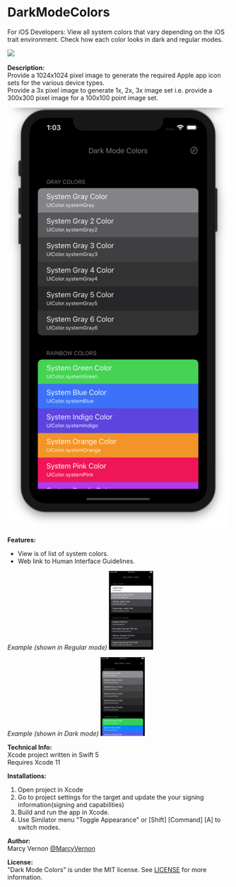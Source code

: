 # DarkModeColors
For iOS Developers: View all system colors that vary depending on the iOS trait environment. Check how each color looks in dark and regular modes. 

<img src="GitHub-Images/Screen.png" width="200">

**Description:** \
Provide a 1024x1024 pixel image to generate the required Apple app icon sets for the various device types. \
Provide a 3x pixel image to generate 1x, 2x, 3x image set i.e. provide a 300x300 pixel image for a 100x100 point image set. 

<img src="GitHub-Images/ScreenShot.png" width="800">

**Features:** 
- View is of list of system colors.
- Web link to Human Interface Guidelines.

*Example  (shown in Regular mode)*
<img src="GitHub-Images/RegularMode.png" width="100">

*Example  (shown in Dark mode)*
<img src="GitHub-Images/DarkMode.png" width="100">

**Technical Info:** \
Xcode project written in Swift 5\
Requires Xcode 11

**Installations:**
1. Open project in Xcode
2. Go to project settings for the target and update the your signing information(signing and capabilities)
3. Build and run the app in Xcode. 
4. Use Similator menu "Toggle Appearance" or [Shift] [Command] [A] to switch modes. 

**Author:** \
Marcy Vernon [@MarcyVernon](https://twitter.com/MarcyVernon)

**License:** \
"Dark Mode Colors" is under the MIT license. See [LICENSE](/LICENSE) for more information.

